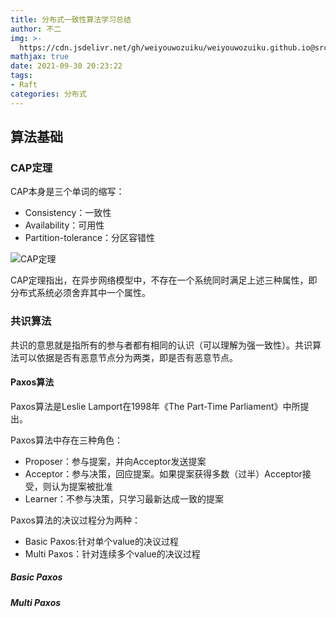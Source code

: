 ```yaml
---
title: 分布式一致性算法学习总结
author: 不二
img: >-
  https://cdn.jsdelivr.net/gh/weiyouwozuiku/weiyouwozuiku.github.io@src/source/_posts/PageImg/分布式一致性算法学习总结.jpg
mathjax: true
date: 2021-09-30 20:23:22
tags: 
- Raft
categories: 分布式
---
```


## 算法基础

### CAP定理

CAP本身是三个单词的缩写：

- Consistency：一致性
- Availability：可用性
- Partition-tolerance：分区容错性

![CAP定理](https://cdn.jsdelivr.net/gh/weiyouwozuiku/weiyouwozuiku.github.io@src/source/_posts/分布式一致性算法学习总结/CAP定理.png)

CAP定理指出，在异步网络模型中，不存在一个系统同时满足上述三种属性，即分布式系统必须舍弃其中一个属性。

### 共识算法

共识的意思就是指所有的参与者都有相同的认识（可以理解为强一致性）。共识算法可以依据是否有恶意节点分为两类，即是否有恶意节点。

#### Paxos算法

Paxos算法是Leslie Lamport在1998年《The Part-Time Parliament》中所提出。

Paxos算法中存在三种角色：

- Proposer：参与提案，并向Acceptor发送提案
- Acceptor：参与决策，回应提案。如果提案获得多数（过半）Acceptor接受，则认为提案被批准
- Learner：不参与决策，只学习最新达成一致的提案

Paxos算法的决议过程分为两种：

- Basic Paxos:针对单个value的决议过程
- Multi Paxos：针对连续多个value的决议过程

##### Basic Paxos



##### Multi Paxos


